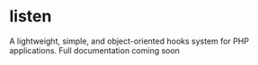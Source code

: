 # listen
A lightweight, simple, and object-oriented hooks system for PHP applications.  Full documentation coming soon